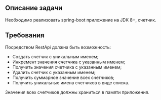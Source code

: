 ## Описание задачи

Необходимо реализовать spring-boot приложение на JDK 8+, счетчик.

## Требования
Посредством RestApi должна быть возможность:
 - Создать счетчик с уникальным именем;
 - Инкремент значения счетчика с указанным именем;
 - Получить значения счетчика с указанным именем;
 - Удалить счетчик с указанным именем;
 - Получить суммарное значение всех счетчиков;
 - Получить уникальные имена счетчиков в виде списка.
 
 Значения всех счетчиков должны храниться в памяти приложения.
  

